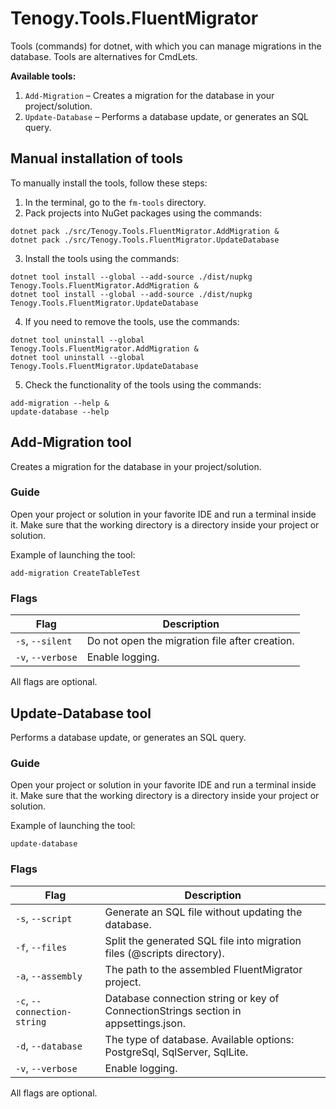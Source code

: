 # Tenogy.Tools.FluentMigrator

Tools (commands) for dotnet, with which you can manage migrations in the database. Tools are alternatives for CmdLets. 

**Available tools:**

1. `Add-Migration` – Creates a migration for the database in your project/solution.
2. `Update-Database` – Performs a database update, or generates an SQL query.


## Manual installation of tools

To manually install the tools, follow these steps:

1. In the terminal, go to the `fm-tools` directory.
2. Pack projects into NuGet packages using the commands:
```shell
dotnet pack ./src/Tenogy.Tools.FluentMigrator.AddMigration &
dotnet pack ./src/Tenogy.Tools.FluentMigrator.UpdateDatabase
```
3. Install the tools using the commands:
```shell
dotnet tool install --global --add-source ./dist/nupkg Tenogy.Tools.FluentMigrator.AddMigration &
dotnet tool install --global --add-source ./dist/nupkg Tenogy.Tools.FluentMigrator.UpdateDatabase
```
4. If you need to remove the tools, use the commands:
```shell
dotnet tool uninstall --global Tenogy.Tools.FluentMigrator.AddMigration &
dotnet tool uninstall --global Tenogy.Tools.FluentMigrator.UpdateDatabase
```
5. Check the functionality of the tools using the commands:
```shell
add-migration --help &
update-database --help
```


## Add-Migration tool

Creates a migration for the database in your project/solution.

### Guide

Open your project or solution in your favorite IDE and run a terminal inside it. Make sure that the working directory is a directory inside your project or solution.

Example of launching the tool:

```shell
add-migration CreateTableTest
```

### Flags

| Flag              | Description                                    |
|-------------------|------------------------------------------------|
| `-s`, `--silent`  | Do not open the migration file after creation. |
| `-v`, `--verbose` | Enable logging.                                |

All flags are optional.

## Update-Database tool

Performs a database update, or generates an SQL query.

### Guide

Open your project or solution in your favorite IDE and run a terminal inside it. Make sure that the working directory is a directory inside your project or solution.

Example of launching the tool:

```shell
update-database
```

### Flags

| Flag                        | Description                                                                         |
|-----------------------------|-------------------------------------------------------------------------------------|
| `-s`, `--script`            | Generate an SQL file without updating the database.                                 |
| `-f`, `--files`             | Split the generated SQL file into migration files (@scripts directory).             |
| `-a`, `--assembly`          | The path to the assembled FluentMigrator project.                                   |
| `-c`, `--connection-string` | Database connection string or key of ConnectionStrings section in appsettings.json. |
| `-d`, `--database`          | The type of database. Available options: PostgreSql, SqlServer, SqlLite.            |
| `-v`, `--verbose`           | Enable logging.                                                                     |

All flags are optional.
